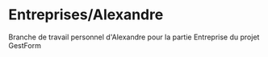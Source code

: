 # Entreprises/Alexandre

Branche de travail personnel d'Alexandre pour la partie Entreprise du projet GestForm